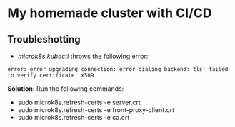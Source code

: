 # My homemade cluster with CI/CD

## Troubleshotting

* _microk8s kubectl_ throws the following error:

```
error: error upgrading connection: error dialing backend: tls: failed to verify certificate: x509
```

**Solution:**
Run the following commands:

* sudo microk8s.refresh-certs -e server.crt
* sudo microk8s.refresh-certs -e front-proxy-client.crt
* sudo microk8s.refresh-certs -e ca.crt